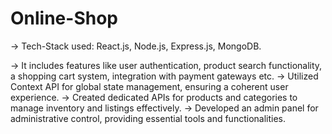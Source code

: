 # Online-Shop

-> Tech-Stack used: React.js, Node.js, Express.js, MongoDB.

-> It includes features like user authentication, product search functionality, a shopping cart system, integration with payment gateways etc.
-> Utilized Context API for global state management, ensuring a coherent user experience.
-> Created dedicated APIs for products and categories to manage inventory and listings effectively.
-> Developed an admin panel for administrative control, providing essential tools and functionalities.
